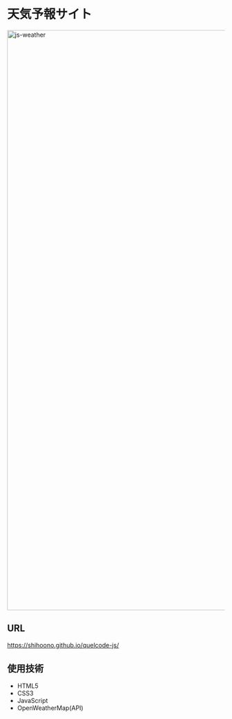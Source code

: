 # 天気予報サイト

<img width="1340" alt="js-weather" src="https://user-images.githubusercontent.com/64389296/112924727-a31b9280-914b-11eb-9357-6f460054dc46.png">

## URL
https://shihoono.github.io/quelcode-js/

## 使用技術
- HTML5
- CSS3
- JavaScript
- OpenWeatherMap(API)

